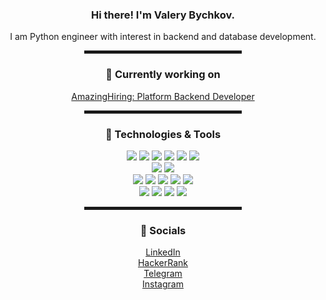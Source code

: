 <div align="center">
  <h3>Hi there! I'm Valery Bychkov.</h3>
  <p>I am Python engineer with interest in backend and database development.</p>
  <hr width="50%" style="height:5px;">
  <h3> 💼 Currently working on</h3>
  <p>
  <a href="https://amazinghiring.com/">AmazingHiring: Platform Backend Developer</a><br>
  </p>
  <hr width="50%" style="height:5px;">
  <h3> 🧰 Technologies & Tools</h3>
  <img src="https://img.shields.io/badge/-Python-informational?style=flat&logo=Python&logoColor=white&color=008080"</img>
  <img src="https://img.shields.io/badge/-Django-informational?style=flat&logo=Django&logoColor=white&color=008080"</img>
  <img src="https://img.shields.io/badge/-AIOHTTP-informational?style=flat&logo=AIOHTTP&logoColor=white&color=008080"</img>
  <img src="https://img.shields.io/badge/-FastAPI-informational?style=flat&logo=FastAPI&logoColor=white&color=008080"</img>
  <img src="https://img.shields.io/badge/-Pandas-informational?style=flat&logo=Pandas&logoColor=white&color=008080"</img>
  <img src="https://img.shields.io/badge/-Celery-informational?style=flat&logo=Celery&logoColor=white&color=008080"</img>
  <br>
  <img src="https://img.shields.io/badge/-PostgreSQL-informational?style=flat&logo=PostgreSQL&logoColor=white&color=008080"</img>
  <img src="https://img.shields.io/badge/-SQL_Alchemy-informational?style=flat&logo=SQLAlchemy&logoColor=white&color=008080"</img>
  <br>
  <img src="https://img.shields.io/badge/-Linux-informational?style=flat&logo=Linux&logoColor=white&color=008080"</img>
  <img src="https://img.shields.io/badge/-Bash-informational?style=flat&logo=Bash&logoColor=white&color=008080"</img>
  <img src="https://img.shields.io/badge/-cURL-informational?style=flat&logo=cURL&logoColor=white&color=008080"</img>
  <img src="https://img.shields.io/badge/-Git-informational?style=flat&logo=git&logoColor=white&color=008080"</img>
  <img src="https://img.shields.io/badge/-Nginx-informational?style=flat&logo=nginx&logoColor=white&color=008080"</img>
  <br>
  <img src="https://img.shields.io/badge/-Jenkins-informational?style=flat&logo=Jenkins&logoColor=white&color=008080"</img>
  <img src="https://img.shields.io/badge/-Sentry-informational?style=flat&logo=Sentry&logoColor=white&color=008080"</img>
  <img src="https://img.shields.io/badge/-Jira-informational?style=flat&logo=Jira&logoColor=white&color=008080"</img>
  <img src="https://img.shields.io/badge/-VS_Code-informational?style=flat&logo=VSCode&logoColor=white&color=008080"</img>
  <hr width="50%" style="height:5px;">
  <h3> 📮 Socials</h3>
  <a href="https://www.linkedin.com/in/valery-bychkov-61b919124/">LinkedIn</a> <br>
  <a href="https://www.hackerrank.com/mrNoBoDy1042">HackerRank</a> <br>
  <a href="https://t.me/mrNoBoDy1042">Telegram</a> <br>
  <a href="https://www.instagram.com/mr_nobody1042/">Instagram</a> <br>
</div>

